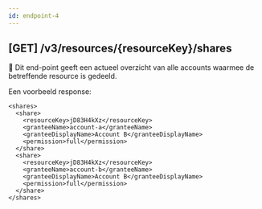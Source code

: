 ```yaml
---
id: endpoint-4
---
```


## [GET] /v3/resources/{resourceKey}/shares

Dit end-point geeft een actueel overzicht van alle accounts waarmee de betreffende resource is gedeeld.

Een voorbeeld response:

```
<shares>
  <share>
    <resourceKey>jD83H4kXz</resourceKey>
    <granteeName>account-a</granteeName>
    <granteeDisplayName>Account B</granteeDisplayName>
    <permission>full</permission>
  </share>
  <share>
    <resourceKey>jD83H4kXz</resourceKey>
    <granteeName>account-b</granteeName>
    <granteeDisplayName>Account B</granteeDisplayName>
    <permission>full</permission>
  </share>
</shares>
```
